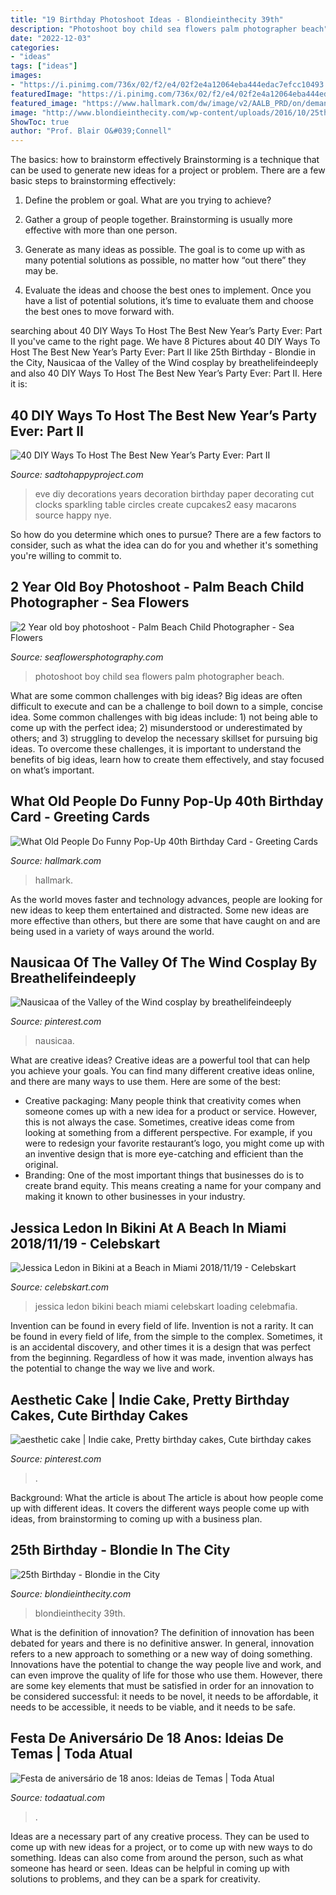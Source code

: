 ```yaml
---
title: "19 Birthday Photoshoot Ideas - Blondieinthecity 39th"
description: "Photoshoot boy child sea flowers palm photographer beach"
date: "2022-12-03"
categories:
- "ideas"
tags: ["ideas"]
images:
- "https://i.pinimg.com/736x/02/f2/e4/02f2e4a12064eba444edac7efcc10493.jpg"
featuredImage: "https://i.pinimg.com/736x/02/f2/e4/02f2e4a12064eba444edac7efcc10493.jpg"
featured_image: "https://www.hallmark.com/dw/image/v2/AALB_PRD/on/demandware.static/-/Sites-hallmark-master/default/dw385ffce0/images/finished-goods/What-People-Do-Pop-Up-40th-Birthday-Card_399HBD3130_03.jpg?sw=1920"
image: "http://www.blondieinthecity.com/wp-content/uploads/2016/10/25th-Birthday-14.jpg"
ShowToc: true
author: "Prof. Blair O&#039;Connell"
---
```



The basics: how to brainstorm effectively
Brainstorming is a technique that can be used to generate new ideas for a project or problem. There are a few basic steps to brainstorming effectively:
1. Define the problem or goal. What are you trying to achieve?

2. Gather a group of people together. Brainstorming is usually more effective with more than one person.

3. Generate as many ideas as possible. The goal is to come up with as many potential solutions as possible, no matter how “out there” they may be.

4. Evaluate the ideas and choose the best ones to implement. Once you have a list of potential solutions, it’s time to evaluate them and choose the best ones to move forward with.

	

		
searching about 40 DIY Ways To Host The Best New Year’s Party Ever: Part II you've came to the right page. We have 8 Pictures about 40 DIY Ways To Host The Best New Year’s Party Ever: Part II like 25th Birthday - Blondie in the City, Nausicaa of the Valley of the Wind cosplay by breathelifeindeeply and also 40 DIY Ways To Host The Best New Year’s Party Ever: Part II. Here it is:
		
    
## 40 DIY Ways To Host The Best New Year’s Party Ever: Part II

<img loading=lazy src="http://sadtohappyproject.com/wp-content/uploads/2014/12/diy-new-year-party-decorations-birthday-party-decorations-ideas212.jpg" onerror="this.onerror=null;this.src='https://tse3.mm.bing.net/th?id=OIP.-hgHZix-Z9FKG_mmxfobUQHaKg&amp;pid=15.1';" alt="40 DIY Ways To Host The Best New Year’s Party Ever: Part II">

_Source: sadtohappyproject.com_

>eve diy decorations years decoration birthday paper decorating cut clocks sparkling table circles create cupcakes2 easy macarons source happy nye. 

	

So how do you determine which ones to pursue? There are a few factors to consider, such as what the idea can do for you and whether it's something you're willing to commit to.

    
## 2 Year Old Boy Photoshoot - Palm Beach Child Photographer - Sea Flowers

<img loading=lazy src="http://seaflowersphotography.com/wp-content/uploads/2018/07/EV3A2935-copy.jpg" onerror="this.onerror=null;this.src='https://tse2.mm.bing.net/th?id=OIP.jPLE7QEMDA6h8UmlHDwn2AHaLH&amp;pid=15.1';" alt="2 Year old boy photoshoot - Palm Beach Child Photographer - Sea Flowers">

_Source: seaflowersphotography.com_

>photoshoot boy child sea flowers palm photographer beach. 

	

What are some common challenges with big ideas?
Big ideas are often difficult to execute and can be a challenge to boil down to a simple, concise idea. Some common challenges with big ideas include: 1) not being able to come up with the perfect idea; 2) misunderstood or underestimated by others; and 3) struggling to develop the necessary skillset for pursuing big ideas. To overcome these challenges, it is important to understand the benefits of big ideas, learn how to create them effectively, and stay focused on what’s important.

    
## What Old People Do Funny Pop-Up 40th Birthday Card - Greeting Cards

<img loading=lazy src="https://www.hallmark.com/dw/image/v2/AALB_PRD/on/demandware.static/-/Sites-hallmark-master/default/dw385ffce0/images/finished-goods/What-People-Do-Pop-Up-40th-Birthday-Card_399HBD3130_03.jpg?sw=1920" onerror="this.onerror=null;this.src='https://tse1.mm.bing.net/th?id=OIP.3wfqlBLQgfMFk0GhKq-nZAHaHa&amp;pid=15.1';" alt="What Old People Do Funny Pop-Up 40th Birthday Card - Greeting Cards">

_Source: hallmark.com_

>hallmark. 

	

As the world moves faster and technology advances, people are looking for new ideas to keep them entertained and distracted. Some new ideas are more effective than others, but there are some that have caught on and are being used in a variety of ways around the world.

    
## Nausicaa Of The Valley Of The Wind Cosplay By Breathelifeindeeply

<img loading=lazy src="https://i.pinimg.com/736x/10/30/f4/1030f4eecde8a9d76683c9840f8f7467.jpg" onerror="this.onerror=null;this.src='https://tse4.mm.bing.net/th?id=OIP.ysO6WFr3rIY1b5Vbj0FMwQHaLE&amp;pid=15.1';" alt="Nausicaa of the Valley of the Wind cosplay by breathelifeindeeply">

_Source: pinterest.com_

>nausicaa. 

	

What are creative ideas?
Creative ideas are a powerful tool that can help you achieve your goals. You can find many different creative ideas online, and there are many ways to use them. Here are some of the best:  
- Creative packaging: Many people think that creativity comes when someone comes up with a new idea for a product or service. However, this is not always the case. Sometimes, creative ideas come from looking at something from a different perspective. For example, if you were to redesign your favorite restaurant’s logo, you might come up with an inventive design that is more eye-catching and efficient than the original. 
- Branding: One of the most important things that businesses do is to create brand equity. This means creating a name for your company and making it known to other businesses in your industry.

    
## Jessica Ledon In Bikini At A Beach In Miami 2018/11/19 - Celebskart

<img loading=lazy src="https://www.celebskart.com/wp-content/uploads/2018/11/jessica-ledon-in-bikini-at-a-beach-in-miami-20181119-12.jpg" onerror="this.onerror=null;this.src='https://tse4.mm.bing.net/th?id=OIP.9LWL9wxCNyxP0ePgQE9iugHaLH&amp;pid=15.1';" alt="Jessica Ledon in Bikini at a Beach in Miami 2018/11/19 - Celebskart">

_Source: celebskart.com_

>jessica ledon bikini beach miami celebskart loading celebmafia. 

	

Invention can be found in every field of life.
Invention is not a rarity. It can be found in every field of life, from the simple to the complex. Sometimes, it is an accidental discovery, and other times it is a design that was perfect from the beginning. Regardless of how it was made, invention always has the potential to change the way we live and work.

    
## Aesthetic Cake | Indie Cake, Pretty Birthday Cakes, Cute Birthday Cakes

<img loading=lazy src="https://i.pinimg.com/736x/02/f2/e4/02f2e4a12064eba444edac7efcc10493.jpg" onerror="this.onerror=null;this.src='https://tse1.mm.bing.net/th?id=OIP.9mtkZl0_uM_PuZuDT1uIzwHaJ3&amp;pid=15.1';" alt="aesthetic cake | Indie cake, Pretty birthday cakes, Cute birthday cakes">

_Source: pinterest.com_

>. 

	

Background: What the article is about
The article is about how people come up with different ideas. It covers the different ways people come up with ideas, from brainstorming to coming up with a business plan.

    
## 25th Birthday - Blondie In The City

<img loading=lazy src="http://www.blondieinthecity.com/wp-content/uploads/2016/10/25th-Birthday-14.jpg" onerror="this.onerror=null;this.src='https://tse3.mm.bing.net/th?id=OIP.lg3opzjgRk5yYUFxCFkcZgHaLH&amp;pid=15.1';" alt="25th Birthday - Blondie in the City">

_Source: blondieinthecity.com_

>blondieinthecity 39th. 

	

What is the definition of innovation?
The definition of innovation has been debated for years and there is no definitive answer. In general, innovation refers to a new approach to something or a new way of doing something. Innovations have the potential to change the way people live and work, and can even improve the quality of life for those who use them. However, there are some key elements that must be satisfied in order for an innovation to be considered successful: it needs to be novel, it needs to be affordable, it needs to be accessible, it needs to be viable, and it needs to be safe.

    
## Festa De Aniversário De 18 Anos: Ideias De Temas | Toda Atual

<img loading=lazy src="http://www.todaatual.com/wp-content/uploads/2c1e505c65757fd20c805b27712a8767.jpg" onerror="this.onerror=null;this.src='https://tse3.mm.bing.net/th?id=OIP.iD_IQfprXR5PF5GPHX2jLQHaJ4&amp;pid=15.1';" alt="Festa de aniversário de 18 anos: Ideias de Temas | Toda Atual">

_Source: todaatual.com_

>. 

	

Ideas are a necessary part of any creative process. They can be used to come up with new ideas for a project, or to come up with new ways to do something. Ideas can also come from around the person, such as what someone has heard or seen. Ideas can be helpful in coming up with solutions to problems, and they can be a spark for creativity.

